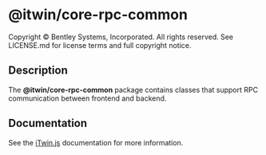 # @itwin/core-rpc-common

Copyright © Bentley Systems, Incorporated. All rights reserved. See LICENSE.md for license terms and full copyright notice.

## Description

The __@itwin/core-rpc-common__ package contains classes that support RPC communication between frontend and backend.

## Documentation

See the [iTwin.js](https://www.itwinjs.org) documentation for more information.
